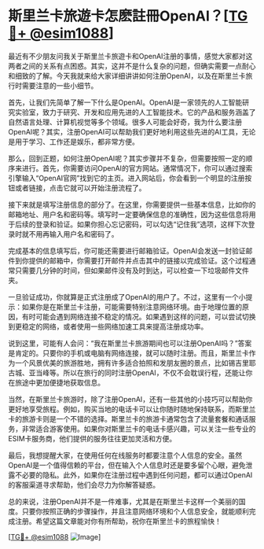 # 斯里兰卡旅遊卡怎麽註冊OpenAI？[[TG💪+ @esim1088](https://t.me/s/esim1088)]

最近有不少朋友问我关于斯里兰卡旅遊卡和OpenAI注册的事情，感觉大家都对这两者之间的关系有点困惑。其实，这并不是什么复杂的问题，但确实需要一点耐心和细致的了解。今天我就来给大家详细讲讲如何注册OpenAI，以及在斯里兰卡旅行时需要注意的一些小细节。

首先，让我们先简单了解一下什么是OpenAI。OpenAI是一家领先的人工智能研究实验室，致力于研究、开发和应用先进的人工智能技术。它的产品和服务涵盖了自然语言处理、计算机视觉等多个领域。很多人可能会好奇，我为什么要注册OpenAI呢？其实，注册OpenAI可以帮助我们更好地利用这些先进的AI工具，无论是用于学习、工作还是娱乐，都非常方便。

那么，回到正题，如何注册OpenAI呢？其实步骤并不复杂，但需要按照一定的顺序来进行。首先，你需要访问OpenAI的官方网站。通常情况下，你可以通过搜索引擎输入“OpenAI官网”找到它的主页。进入网站后，你会看到一个明显的注册按钮或者链接，点击它就可以开始注册流程了。

接下来就是填写注册信息的部分了。在这里，你需要提供一些基本信息，比如你的邮箱地址、用户名和密码等。填写时一定要确保信息的准确性，因为这些信息将用于后续的登录和验证。如果你担心忘记密码，可以勾选“记住我”选项，这样下次登录时就不用再输入用户名和密码了。

完成基本的信息填写后，你可能还需要进行邮箱验证。OpenAI会发送一封验证邮件到你提供的邮箱中，你需要打开邮件并点击其中的链接以完成验证。这个过程通常只需要几分钟的时间，但如果邮件没有及时到达，可以检查一下垃圾邮件文件夹。

一旦验证成功，你就算是正式注册成了OpenAI的用户了。不过，这里有一个小提示：如果你是在斯里兰卡注册，可能需要特别注意网络环境。由于地理位置的原因，有时可能会遇到网络连接不稳定的情况。如果遇到这样的问题，可以尝试切换到更稳定的网络，或者使用一些网络加速工具来提高注册成功率。

说到这里，可能有人会问：“我在斯里兰卡旅游期间也可以注册OpenAI吗？”答案是肯定的。只要你的手机或电脑有网络连接，就可以随时注册。而且，斯里兰卡作为一个风景优美的旅游胜地，拥有许多适合拍照和发朋友圈的景点，比如锡吉里耶古城、亚当峰等。所以在旅行的同时注册OpenAI，不仅不会耽误行程，还能让你在旅途中更加便捷地获取信息。

当然，在斯里兰卡旅游时，除了注册OpenAI，还有一些其他的小技巧可以帮助你更好地享受旅程。例如，购买当地的电话卡可以让你随时随地保持联系，而斯里兰卡的旅游卡则是一个不错的选择。斯里兰卡的旅游卡通常包含了流量套餐和通话服务，非常适合游客使用。如果你对斯里兰卡的电话卡感兴趣，可以关注一些专业的ESIM卡服务商，他们提供的服务往往更加灵活和方便。

最后，我想提醒大家，在使用任何在线服务时都要注意个人信息的安全。虽然OpenAI是一个值得信赖的平台，但在输入个人信息时还是要多留个心眼，避免泄露不必要的隐私。此外，如果你在注册过程中遇到任何问题，都可以通过OpenAI的客服渠道寻求帮助，他们会尽力为你解答疑惑。

总的来说，注册OpenAI并不是一件难事，尤其是在斯里兰卡这样一个美丽的国度。只要你按照正确的步骤操作，并且注意网络环境和个人信息安全，就能顺利完成注册。希望这篇文章能对你有所帮助，祝你在斯里兰卡的旅程愉快！

[[TG💪+ @esim1088](https://t.me/s/esim1088) ![Image](https://i.postimg.cc/4NQfJmqS/Snipaste-2025-05-13-00-14-12.png)]
